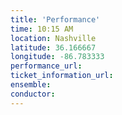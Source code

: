```yaml
---
title: 'Performance'
time: 10:15 AM
location: Nashville
latitude: 36.166667
longitude: -86.783333
performance_url: 
ticket_information_url: 
ensemble: 
conductor: 
---
```

